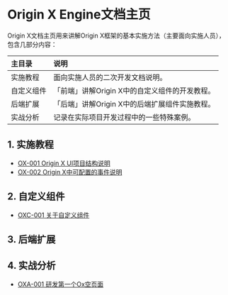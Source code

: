 # Origin X Engine文档主页

Origin X文档主页用来讲解Origin X框架的基本实施方法（主要面向实施人员），包含几部分内容：

| 主目录 | 说明 |
| :--- | :--- |
| 实施教程 | 面向实施人员的二次开发文档说明。 |
| 自定义组件 | 「前端」讲解Origin X中的自定义组件的开发教程。 |
| 后端扩展 | 「后端」讲解Origin X中的后端扩展组件实施教程。 |
| 实战分析 | 记录在实际项目开发过程中的一些特殊案例。 |

## 1. 实施教程

* [OX-001 Origin X UI项目结构说明](/origin-x-engine/1-oxshi-shi-jiao-cheng/ox-001-origin-x-uixiang-mu-jie-gou-shuo-ming.html)
* [OX-002 Origin X中可配置的事件说明](/origin-x-engine/1-oxshi-shi-jiao-cheng/ox-002-origin-xzhong-ke-pei-zhi-de-shi-jian-shuo-ming.md)

## 2. 自定义组件

* [OXC-001 关于自定义组件](/origin-x-engine/2-oxzi-ding-yi-zu-jian/oxc-001-guan-yu-zi-ding-yi-zu-jian.html)

## 3. 后端扩展

## 4. 实战分析

* [OXA-001 研发第一个Ox空页面](/origin-x-engine/4-oxshi-zhan-fen-xi/oxa-001-kai-fa-di-yi-ge-ox-ye-mian.html)



